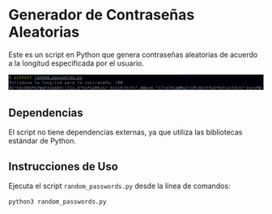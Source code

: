 # Generador de Contraseñas Aleatorias

Este es un script en Python que genera contraseñas aleatorias de acuerdo a la longitud especificada por el usuario.

![Ejemplo](/example_image/ejemplo.png)

## Dependencias

El script no tiene dependencias externas, ya que utiliza las bibliotecas estándar de Python.

## Instrucciones de Uso

Ejecuta el script `random_passwords.py` desde la línea de comandos:

```shell
python3 random_passwords.py
```

